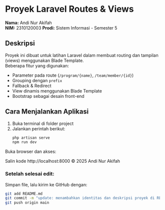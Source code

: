 # Proyek Laravel Routes & Views

**Nama:** Andi Nur Akifah  
**NIM:** 2310120003 
**Prodi:** Sistem Informasi - Semester 5  

## Deskripsi
Proyek ini dibuat untuk latihan Laravel dalam membuat routing dan tampilan (views) menggunakan Blade Template.  
Beberapa fitur yang digunakan:
- Parameter pada route (`/program/{name}`, `/team/member/{id}`)
- Grouping dengan `prefix`
- Fallback & Redirect
- View dinamis menggunakan Blade Template
- Bootstrap sebagai desain front-end

## Cara Menjalankan Aplikasi
1. Buka terminal di folder project  
2. Jalankan perintah berikut:
   ```bash
   php artisan serve
   npm run dev
Buka browser dan akses:

Salin kode
http://localhost:8000
© 2025 Andi Nur Akifah


### Setelah selesai edit:
Simpan file, lalu kirim ke GitHub dengan:

```bash
git add README.md
git commit -m "update: menambahkan identitas dan deskripsi proyek di README"
git push origin main
